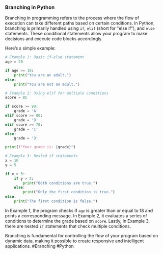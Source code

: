 ### Branching in Python

Branching in programming refers to the process where the flow of execution can take different paths based on certain conditions. In Python, branching is primarily handled using `if`, `elif` (short for "else if"), and `else` statements. These conditional statements allow your program to make decisions and execute code blocks accordingly.

Here’s a simple example:

```python
# Example 1: Basic if-else statement
age = 20

if age >= 18:
    print("You are an adult.")
else:
    print("You are not an adult.")

# Example 2: Using elif for multiple conditions
score = 85

if score >= 90:
    grade = 'A'
elif score >= 80:
    grade = 'B'
elif score >= 70:
    grade = 'C'
else:
    grade = 'D'

print(f"Your grade is: {grade}")

# Example 3: Nested if statements
x = 10
y = 5

if x > 5:
    if y > 2:
        print("Both conditions are true.")
    else:
        print("Only the first condition is true.")
else:
    print("The first condition is false.")
```

In Example 1, the program checks if `age` is greater than or equal to 18 and prints a corresponding message. In Example 2, it evaluates a series of conditions to determine the grade based on `score`. Lastly, in Example 3, there are nested `if` statements that check multiple conditions.

Branching is fundamental for controlling the flow of your program based on dynamic data, making it possible to create responsive and intelligent applications. #Branching #Python